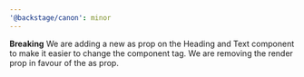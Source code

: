 ```yaml
---
'@backstage/canon': minor
---
```


**Breaking** We are adding a new as prop on the Heading and Text component to make it easier to change the component tag. We are removing the render prop in favour of the as prop.
